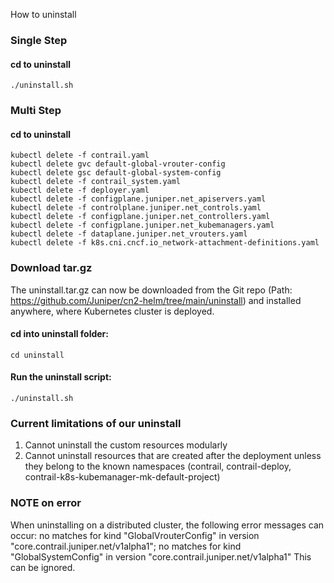 How to uninstall
### Single Step
#### cd to uninstall
```
./uninstall.sh
```
### Multi Step
#### cd to uninstall
```
kubectl delete -f contrail.yaml
kubectl delete gvc default-global-vrouter-config
kubectl delete gsc default-global-system-config
kubectl delete -f contrail_system.yaml
kubectl delete -f deployer.yaml
kubectl delete -f configplane.juniper.net_apiservers.yaml
kubectl delete -f controlplane.juniper.net_controls.yaml
kubectl delete -f configplane.juniper.net_controllers.yaml
kubectl delete -f configplane.juniper.net_kubemanagers.yaml
kubectl delete -f dataplane.juniper.net_vrouters.yaml
kubectl delete -f k8s.cni.cncf.io_network-attachment-definitions.yaml
```


### Download tar.gz
The uninstall.tar.gz can now be downloaded from the Git repo (Path: https://github.com/Juniper/cn2-helm/tree/main/uninstall) and installed anywhere, where Kubernetes cluster is deployed.

#### cd into uninstall folder: 
```
cd uninstall  
```

#### Run the uninstall script: 
```
./uninstall.sh 
```

### Current limitations of our uninstall
1. Cannot uninstall the custom resources modularly
2. Cannot uninstall resources that are created after the deployment unless they belong to the known namespaces (contrail, contrail-deploy, contrail-k8s-kubemanager-mk-default-project)

### NOTE on error
When uninstalling on a distributed cluster, the following error messages can occur:
  no matches for kind "GlobalVrouterConfig" in version "core.contrail.juniper.net/v1alpha1";
  no matches for kind "GlobalSystemConfig" in version "core.contrail.juniper.net/v1alpha1"
This can be ignored.
